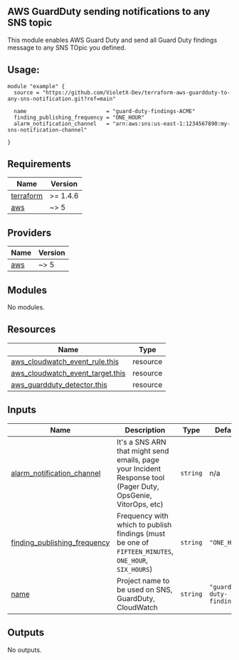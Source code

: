 ## AWS GuardDuty sending notifications to any SNS topic

This module enables AWS Guard Duty and send all Guard Duty findings message to any SNS TOpic you defined.

## Usage:

```
module "example" {
  source = "https://github.com/VioletX-Dev/terraform-aws-guardduty-to-any-sns-notification.git?ref=main"

  name                         = "guard-duty-findings-ACME"
  finding_publishing_frequency = "ONE_HOUR"
  alarm_notification_channel   = "arn:aws:sns:us-east-1:1234567890:my-sns-notification-channel"

}
```


## Requirements

| Name | Version |
|------|---------|
| <a name="requirement_terraform"></a> [terraform](#requirement\_terraform) | >= 1.4.6 |
| <a name="requirement_aws"></a> [aws](#requirement\_aws) | ~> 5 |

## Providers

| Name | Version |
|------|---------|
| <a name="provider_aws"></a> [aws](#provider\_aws) | ~> 5 |

## Modules

No modules.

## Resources

| Name | Type |
|------|------|
| [aws_cloudwatch_event_rule.this](https://registry.terraform.io/providers/hashicorp/aws/latest/docs/resources/cloudwatch_event_rule) | resource |
| [aws_cloudwatch_event_target.this](https://registry.terraform.io/providers/hashicorp/aws/latest/docs/resources/cloudwatch_event_target) | resource |
| [aws_guardduty_detector.this](https://registry.terraform.io/providers/hashicorp/aws/latest/docs/resources/guardduty_detector) | resource |

## Inputs

| Name | Description | Type | Default | Required |
|------|-------------|------|---------|:--------:|
| <a name="input_alarm_notification_channel"></a> [alarm\_notification\_channel](#input\_alarm\_notification\_channel) | It's a SNS ARN that might send emails, page your Incident Response tool (Pager Duty, OpsGenie, VitorOps, etc) | `string` | n/a | yes |
| <a name="input_finding_publishing_frequency"></a> [finding\_publishing\_frequency](#input\_finding\_publishing\_frequency) | Frequency with which to publish findings (must be one of `FIFTEEN_MINUTES`, `ONE_HOUR`, `SIX_HOURS`) | `string` | `"ONE_HOUR"` | no |
| <a name="input_name"></a> [name](#input\_name) | Project name to be used on SNS, GuardDuty, CloudWatch | `string` | `"guard-duty-findings"` | no |

## Outputs

No outputs.
